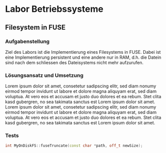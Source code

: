 # Labor Betriebssysteme
## Filesystem in FUSE


### Aufgabenstellung
Ziel des Labors ist die Implementierung eines Filesystems in FUSE.
Dabei ist eine Implementierung persistent und eine andere nur in RAM,
d.h. die Datein sind nach dem schliessen des Dateisystems nicht mehr 
aufzurufen.

### Lösungsansatz und Umsetzung
Lorem ipsum dolor sit amet, consetetur sadipscing elitr, sed diam nonumy eirmod tempor invidunt ut labore et dolore magna aliquyam erat, sed diam voluptua. At vero eos et accusam et justo duo dolores et ea rebum. Stet clita kasd gubergren, no sea takimata sanctus est Lorem ipsum dolor sit amet. Lorem ipsum dolor sit amet, consetetur sadipscing elitr, sed diam nonumy eirmod tempor invidunt ut labore et dolore magna aliquyam erat, sed diam voluptua. At vero eos et accusam et justo duo dolores et ea rebum. Stet clita kasd gubergren, no sea takimata sanctus est Lorem ipsum dolor sit amet.


### Tests
```cpp
int MyOnDiskFS::fuseTruncate(const char *path, off_t newSize);
```
